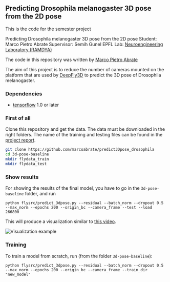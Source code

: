 ## Predicting Drosophila melanogaster 3D pose from the 2D pose

This is the code for the semester project

Predicting Drosophila melanogaster 3D pose from the 2D pose
Student: Marco Pietro Abrate
Supervisor: Semih Gunel
EPFL Lab: [Neuroengineering Laboratory (RAMDYA)](https://ramdya-lab.epfl.ch/)

The code in this repository was written by
[Marco Pietro Abrate](https://github.com/marcoabrate)

The aim of this project is to reduce the number of cameras mounted on the platform that are used by [DeepFly3D](https://github.com/NeLy-EPFL/DeepFly3D) to predict the 3D pose of Drosophila melanogaster.

### Dependencies

* [tensorflow](https://www.tensorflow.org/) 1.0 or later

### First of all
Clone this repository and get the data. The data must be downloaded in the right folders. The name of the training and testing files can be found in the [project report](https://github.com/marcoabrate/predict3Dpose_drosophila/blob/master/bioproject_report.pdf).

```bash
git clone https://github.com/marcoabrate/predict3Dpose_drosophila
cd 3d-pose-baseline
mkdir flydata_train
mkdir flydata_test
```

### Show results

For showing the results of the final model, you have to go in the `3d-pose-baseline` folder, and run

`python flysrc/predict_3dpose.py --residual --batch_norm --dropout 0.5 --max_norm --epochs 200 --origin_bc --camera_frame --test --load 266800`

This will produce a visualization similar to [this video](https://www.youtube.com/watch?v=N31742fBUZg).

![Visualization example](/imgs/visualization_example.png)

### Training

To train a model from scratch, run (from the folder `3d-pose-baseline`):

`python flysrc/predict_3dpose.py --residual --batch_norm --dropout 0.5 --max_norm --epochs 200 --origin_bc --camera_frame --train_dir "new_model"`
